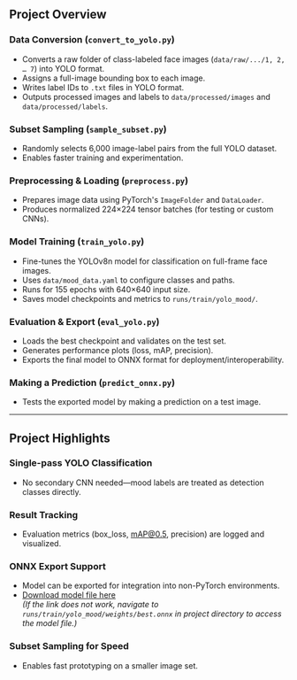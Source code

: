 ## Project Overview

### Data Conversion (`convert_to_yolo.py`)
- Converts a raw folder of class-labeled face images (`data/raw/.../1, 2, … 7`) into YOLO format.
- Assigns a full-image bounding box to each image.
- Writes label IDs to `.txt` files in YOLO format.
- Outputs processed images and labels to `data/processed/images` and `data/processed/labels`.

### Subset Sampling (`sample_subset.py`)
- Randomly selects 6,000 image-label pairs from the full YOLO dataset.
- Enables faster training and experimentation.

### Preprocessing & Loading (`preprocess.py`)
- Prepares image data using PyTorch's `ImageFolder` and `DataLoader`.
- Produces normalized 224×224 tensor batches (for testing or custom CNNs).

### Model Training (`train_yolo.py`)
- Fine-tunes the YOLOv8n model for classification on full-frame face images.
- Uses `data/mood_data.yaml` to configure classes and paths.
- Runs for 155 epochs with 640×640 input size.
- Saves model checkpoints and metrics to `runs/train/yolo_mood/`.

### Evaluation & Export (`eval_yolo.py`)
- Loads the best checkpoint and validates on the test set.
- Generates performance plots (loss, mAP, precision).
- Exports the final model to ONNX format for deployment/interoperability.

### Making a Prediction (`predict_onnx.py`)
- Tests the exported model by making a prediction on a test image.

---

## Project Highlights

### Single-pass YOLO Classification
- No secondary CNN needed—mood labels are treated as detection classes directly.

### Result Tracking
- Evaluation metrics (box_loss, mAP@0.5, precision) are logged and visualized.

### ONNX Export Support
- Model can be exported for integration into non-PyTorch environments.
- [Download model file here](./runs/train/yolo_mood/weights/best.onnx)  
  *(If the link does not work, navigate to `runs/train/yolo_mood/weights/best.onnx` in project directory to access the model file.)*

### Subset Sampling for Speed
- Enables fast prototyping on a smaller image set.